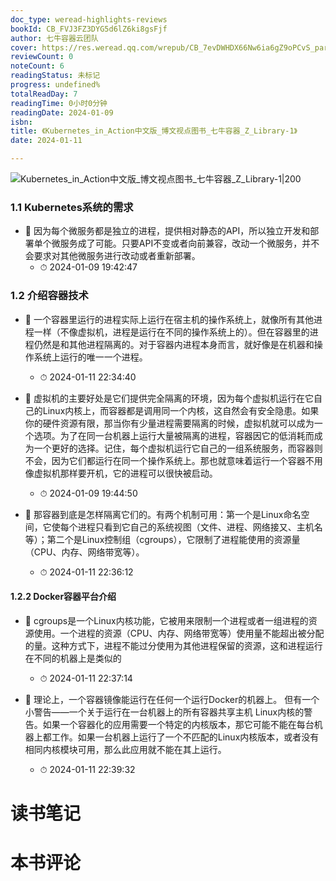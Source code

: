 ```yaml
---
doc_type: weread-highlights-reviews
bookId: CB_FVJ3FZ3DYG5d6lZ6ki8gsFjf
author: 七牛容器云团队
cover: https://res.weread.qq.com/wrepub/CB_7evDWHDX66Nw6ia6gZ9oPCvS_parsecover
reviewCount: 0
noteCount: 6
readingStatus: 未标记
progress: undefined%
totalReadDay: 7
readingTime: 0小时0分钟
readingDate: 2024-01-09
isbn: 
title: 《Kubernetes_in_Action中文版_博文视点图书_七牛容器_Z_Library-1》
date: 2024-01-11

---
```


![ Kubernetes_in_Action中文版_博文视点图书_七牛容器_Z_Library-1|200](https://res.weread.qq.com/wrepub/CB_7evDWHDX66Nw6ia6gZ9oPCvS_parsecover)


### 1.1 Kubernetes系统的需求


- 📌 因为每个微服务都是独⽴的进程，提供相对静态的API，所以独⽴开发和部署单个微服务成了可能。只要API不变或者向前兼容，改动⼀个微服务，并不会要求对其他微服务进⾏改动或者重新部署。 
    - ⏱ 2024-01-09 19:42:47 
### 1.2 介绍容器技术


- 📌 ⼀个容器⾥运⾏的进程实际上运⾏在宿主机的操作系统上，就像所有其他进程⼀样（不像虚拟机，进程是运⾏在不同的操作系统上的）。但在容器⾥的进程仍然是和其他进程隔离的。对于容器内进程本⾝⽽⾔，就好像是在机器和操作系统上运⾏的唯⼀⼀个进程。 
    - ⏱ 2024-01-11 22:34:40 

- 📌 虚拟机的主要好处是它们提供完全隔离的环境，因为每个虚拟机运⾏在它⾃⼰的Linux内核上，⽽容器都是调⽤同⼀个内核，这⾃然会有安全隐患。如果你的硬件资源有限，那当你有少量进程需要隔离的时候，虚拟机就可以成为⼀个选项。为了在同⼀台机器上运⾏⼤量被隔离的进程，容器因它的低消耗⽽成为⼀个更好的选择。记住，每个虚拟机运⾏它⾃⼰的⼀组系统服务，⽽容器则不会，因为它们都运⾏在同⼀个操作系统上。那也就意味着运⾏⼀个容器不⽤像虚拟机那样要开机，它的进程可以很快被启动。 
    - ⏱ 2024-01-09 19:44:50 

- 📌 那容器到底是怎样隔离它们的。有两个机制可⽤：第⼀个是Linux命名空间，它使每个进程只看到它⾃⼰的系统视图（⽂件、进程、⽹络接⼜、主机名等）；第⼆个是Linux控制组（cgroups），它限制了进程能使⽤的资源量（CPU、内存、⽹络带宽等）。 
    - ⏱ 2024-01-11 22:36:12 
#### 1.2.2 Docker容器平台介绍


- 📌 cgroups是⼀个Linux内核功能，它被⽤来限制⼀个进程或者⼀组进程的资源使⽤。⼀个进程的资源（CPU、内存、⽹络带宽等）使⽤量不能超出被分配的量。这种⽅式下，进程不能过分使⽤为其他进程保留的资源，这和进程运⾏在不同的机器上是类似的 
    - ⏱ 2024-01-11 22:37:14 

- 📌 理论上，⼀个容器镜像能运⾏在任何⼀个运⾏Docker的机器上。
但有⼀个⼩警告——⼀个关于运⾏在⼀台机器上的所有容器共享主机 Linux内核的警告。如果⼀个容器化的应⽤需要⼀个特定的内核版本，那它可能不能在每台机器上都⼯作。如果⼀台机器上运⾏了⼀个不匹配的Linux内核版本，或者没有相同内核模块可⽤，那么此应⽤就不能在其上运⾏。 
    - ⏱ 2024-01-11 22:39:32 

# 读书笔记


# 本书评论
